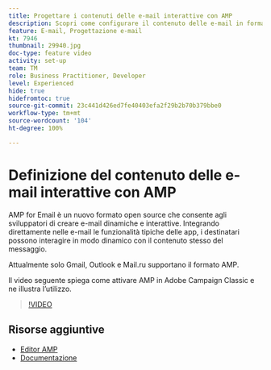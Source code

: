 ```yaml
---
title: Progettare i contenuti delle e-mail interattive con AMP
description: Scopri come configurare il contenuto delle e-mail in formato AMP.
feature: E-mail, Progettazione e-mail
kt: 7946
thumbnail: 29940.jpg
doc-type: feature video
activity: set-up
team: TM
role: Business Practitioner, Developer
level: Experienced
hide: true
hidefromtoc: true
source-git-commit: 23c441d426ed7fe40403efa2f29b2b70b379bbe0
workflow-type: tm+mt
source-wordcount: '104'
ht-degree: 100%

---
```



# Definizione del contenuto delle e-mail interattive con AMP

AMP for Email è un nuovo formato open source che consente agli sviluppatori di creare e-mail dinamiche e interattive. Integrando direttamente nelle e-mail le funzionalità tipiche delle app, i destinatari possono interagire in modo dinamico con il contenuto stesso del messaggio.

Attualmente solo Gmail, Outlook e Mail.ru supportano il formato AMP.

Il video seguente spiega come attivare AMP in Adobe Campaign Classic e ne illustra l’utilizzo.

>[!VIDEO](https://video.tv.adobe.com/v/29940?quality=12&learn=on)

## Risorse aggiuntive

* [Editor AMP](https://playground.amp.dev/)
* [Documentazione](https://experienceleague.adobe.com/docs/campaign-classic/using/sending-messages/sending-emails/defining-interactive-content.html?lang=it#about-amp-for-email)